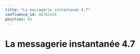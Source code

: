```yaml
---
title: "La messagerie instantanée 4.7"
confluence_id: 86762920
position: 64
---
```

# La messagerie instantanée 4.7


